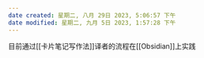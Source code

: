 ```yaml
---
date created: 星期二, 八月 29日 2023, 5:06:57 下午
date modified: 星期二, 九月 5日 2023, 1:57:28 下午
---
```

目前通过[[卡片笔记写作法]]译者的流程在[[Obsidian]]上实践
